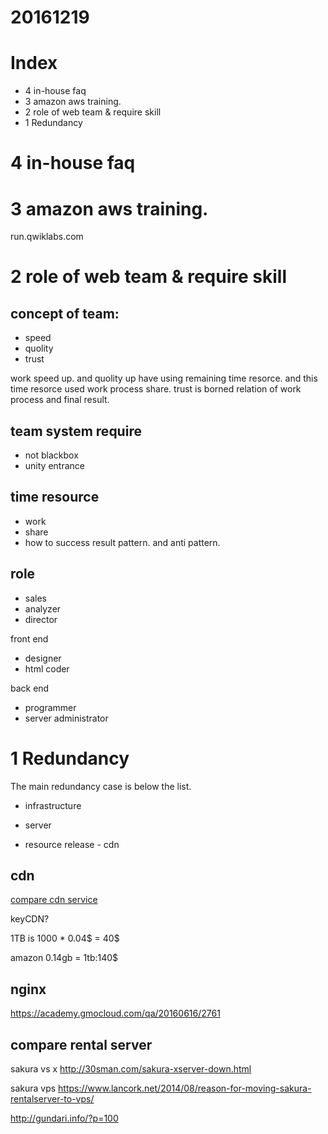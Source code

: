 # 20161219

# Index
- 4 in-house faq
- 3 amazon aws training.
- 2 role of web team & require skill
- 1 Redundancy


# 4 in-house faq


# 3 amazon aws training.

run.qwiklabs.com


# 2 role of web team & require skill

## concept of team:
- speed
- quolity
- trust

work speed up. and quolity up have using remaining time resorce.
and this time resorce used work process share.
trust is borned relation of work process and final result.

## team system require
- not blackbox
- unity entrance


## time resource
- work
- share
- how to success result pattern. and anti pattern.

## role
- sales
- analyzer
- director

front end
- designer
- html coder

back end
- programmer
- server administrator




# 1 Redundancy

The main redundancy case is below the list.

- infrastructure

- server

- resource release - cdn


## cdn 

[compare cdn service](http://qiita.com/nagizero/items/1738c0e4923bbcd0f2c2)

keyCDN?

1TB is 1000 * 0.04$ = 40$

amazon 0.14gb = 1tb:140$

## nginx

https://academy.gmocloud.com/qa/20160616/2761

## compare rental server

sakura vs x
http://30sman.com/sakura-xserver-down.html

sakura vps
https://www.lancork.net/2014/08/reason-for-moving-sakura-rentalserver-to-vps/


http://gundari.info/?p=100


